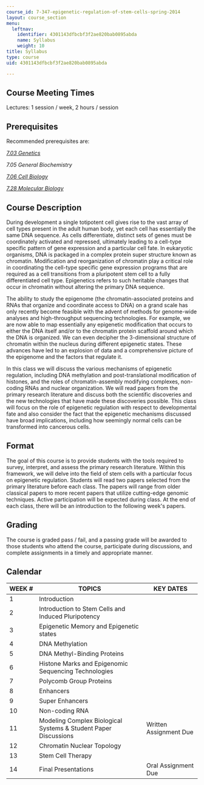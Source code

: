```yaml
---
course_id: 7-347-epigenetic-regulation-of-stem-cells-spring-2014
layout: course_section
menu:
  leftnav:
    identifier: 4301143dfbcbf3f2ae820bab0895abda
    name: Syllabus
    weight: 10
title: Syllabus
type: course
uid: 4301143dfbcbf3f2ae820bab0895abda

---
```


Course Meeting Times
--------------------

Lectures: 1 session / week, 2 hours / session

Prerequisites
-------------

Recommended prerequisites are:

[_7.03 Genetics_](/courses/7-03-genetics-fall-2004/)

_7.05 General Biochemistry_

[_7.06 Cell Biology_](/courses/7-06-cell-biology-spring-2007/)

[_7.28 Molecular Biology_](/courses/7-28-molecular-biology-spring-2005/)

Course Description
------------------

During development a single totipotent cell gives rise to the vast array of cell types present in the adult human body, yet each cell has essentially the same DNA sequence. As cells differentiate, distinct sets of genes must be coordinately activated and repressed, ultimately leading to a cell-type specific pattern of gene expression and a particular cell fate. In eukaryotic organisms, DNA is packaged in a complex protein super structure known as chromatin. Modification and reorganization of chromatin play a critical role in coordinating the cell-type specific gene expression programs that are required as a cell transitions from a pluripotent stem cell to a fully differentiated cell type. Epigenetics refers to such heritable changes that occur in chromatin without altering the primary DNA sequence.

The ability to study the epigenome (the chromatin-associated proteins and RNAs that organize and coordinate access to DNA) on a grand scale has only recently become feasible with the advent of methods for genome-wide analyses and high-throughput sequencing technologies. For example, we are now able to map essentially any epigenetic modification that occurs to either the DNA itself and/or to the chromatin protein scaffold around which the DNA is organized. We can even decipher the 3-dimensional structure of chromatin within the nucleus during different epigenetic states. These advances have led to an explosion of data and a comprehensive picture of the epigenome and the factors that regulate it.

In this class we will discuss the various mechanisms of epigenetic regulation, including DNA methylation and post-translational modification of histones, and the roles of chromatin-assembly modifying complexes, non-coding RNAs and nuclear organization. We will read papers from the primary research literature and discuss both the scientific discoveries and the new technologies that have made these discoveries possible. This class will focus on the role of epigenetic regulation with respect to developmental fate and also consider the fact that the epigenetic mechanisms discussed have broad implications, including how seemingly normal cells can be transformed into cancerous cells.

Format
------

The goal of this course is to provide students with the tools required to survey, interpret, and assess the primary research literature. Within this framework, we will delve into the field of stem cells with a particular focus on epigenetic regulation. Students will read two papers selected from the primary literature before each class. The papers will range from older classical papers to more recent papers that utilize cutting-edge genomic techniques. Active participation will be expected during class. At the end of each class, there will be an introduction to the following week's papers.

Grading
-------

The course is graded pass / fail, and a passing grade will be awarded to those students who attend the course, participate during discussions, and complete assignments in a timely and appropriate manner.

Calendar
--------

| WEEK # | TOPICS | KEY DATES |
| --- | --- | --- |
| 1 | Introduction | &nbsp; |
| 2 | Introduction to Stem Cells and Induced Pluripotency | &nbsp; |
| 3 | Epigenetic Memory and Epigenetic states | &nbsp; |
| 4 | DNA Methylation | &nbsp; |
| 5 | DNA Methyl-Binding Proteins | &nbsp; |
| 6 | Histone Marks and Epigenomic Sequencing Technologies | &nbsp; |
| 7 | Polycomb Group Proteins | &nbsp; |
| 8 | Enhancers | &nbsp; |
| 9 | Super Enhancers | &nbsp; |
| 10 | Non-coding RNA | &nbsp; |
| 11 | Modeling Complex Biological Systems & Student Paper Discussions | Written Assignment Due |
| 12 | Chromatin Nuclear Topology | &nbsp; |
| 13 | Stem Cell Therapy | &nbsp; |
| 14 | Final Presentations | Oral Assignment Due